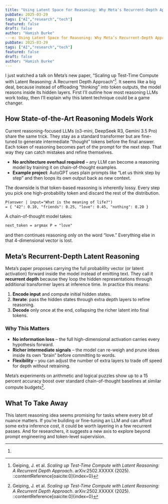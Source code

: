 ```yaml
---
title: "Using Latent Space for Reasoning: Why Meta's Recurrent-Depth Approach Could Outperform Chain-of-Thought"
pubDate: 2025-03-29
tags: ["AI","research","tech"]
featured: false
draft: false
author: "Hamish Burke"
---e: Using Latent Space for Reasoning: Why Meta’s Recurrent-Depth Approach Could Outperform Chain-of-Thought
pubDate: 2025-03-29
tags: ["AI","research","tech"]
featured: false
draft: false
author: "Hamish Burke"
---
```


I just watched a talk on Meta’s new paper, “Scaling up Test-Time Compute with Latent Reasoning: A Recurrent Depth Approach”[^1]. It seems like a big deal, because instead of offloading “thinking” into token outputs, the model reasons inside its hidden layers. First I’ll outline how most reasoning LLMs work today, then I’ll explain why this latent technique could be a game changer.

## How State-of-the-Art Reasoning Models Work

Current reasoning-focused LLMs (o3-mini, DeepSeek R3, Gemini 3.5 Pro) share the same trick. They stay as a standard transformer but are fine-tuned to generate intermediate “thought” tokens before the final answer. Each token of reasoning becomes part of the prompt for the next step. That way they can catch mistakes and refine themselves.

- **No architecture overhaul required** – any LLM can become a reasoning model by training it on chain-of-thought examples.  
- **Example project**: AutoGPT uses plain prompts like “Let us think step by step” and then loops its own output back as new context.

The downside is that token-based reasoning is inherently lossy. Every step you pick one high-probability token and discard the rest of the distribution.

```tex
P(answer | input="What is the meaning of life?") 
= { "42": 0.10, "friends": 0.25, "love": 0.45, "nothing": 0.20 }
````

A chain-of-thought model takes:

```tex
next_token = argmax P = "love"
```

and then continues reasoning only on the word “love.” Everything else in that 4-dimensional vector is lost.

## Meta’s Recurrent-Depth Latent Reasoning

Meta’s paper proposes carrying the full probability vector (or latent activation) forward inside the model instead of emitting text. They call it **recurrent depth** because they loop the hidden representations through additional transformer layers at inference time. In practice this means:

1. **Encode input** and compute initial hidden states.
2. **Iterate**: pass the hidden states through extra depth layers to refine reasoning.
3. **Decode** only once at the end, collapsing the richer latent into final tokens.

### Why This Matters

* **No information loss** – the full high-dimensional activation carries every hypothesis forward.
* **Richer intermediate signals** – the model can re-weigh and prune ideas inside its own “brain” before committing to words.
* **Flexibility** – you can adjust the number of extra layers to trade off speed for depth without retraining.

Meta’s experiments on arithmetic and logical puzzles show up to a 15 percent accuracy boost over standard chain-of-thought baselines at similar compute budgets[^1].

## What To Take Away

This latent reasoning idea seems promising for tasks where every bit of nuance matters. If you’re building or fine-tuning an LLM and can afford some extra inference cost, it could be worth layering in a few recurrent passes. And for researchers, it suggests a new axis to explore beyond prompt engineering and token-level supervision.

---

1. [^1]:Geiping, J. et al. *Scaling up Test-Time Compute with Latent Reasoning: A Recurrent Depth Approach*. arXiv:2502.XXXXX (2025).
::contentReference[oaicite:0]{index=0}